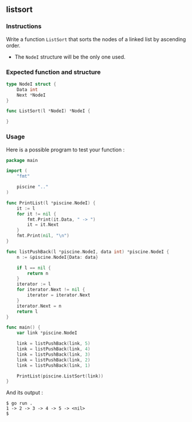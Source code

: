 ## listsort

### Instructions

Write a function `ListSort` that sorts the nodes of a linked list by ascending order.

- The `NodeI` structure will be the only one used.

### Expected function and structure

```go
type NodeI struct {
	Data int
	Next *NodeI
}

func ListSort(l *NodeI) *NodeI {

}
```

### Usage

Here is a possible program to test your function :

```go
package main

import (
	"fmt"

	piscine ".."
)

func PrintList(l *piscine.NodeI) {
	it := l
	for it != nil {
		fmt.Print(it.Data, " -> ")
		it = it.Next
	}
	fmt.Print(nil, "\n")
}

func listPushBack(l *piscine.NodeI, data int) *piscine.NodeI {
	n := &piscine.NodeI{Data: data}

	if l == nil {
		return n
	}
	iterator := l
	for iterator.Next != nil {
		iterator = iterator.Next
	}
	iterator.Next = n
	return l
}

func main() {
	var link *piscine.NodeI

	link = listPushBack(link, 5)
	link = listPushBack(link, 4)
	link = listPushBack(link, 3)
	link = listPushBack(link, 2)
	link = listPushBack(link, 1)

	PrintList(piscine.ListSort(link))
}
```

And its output :

```console
$ go run .
1 -> 2 -> 3 -> 4 -> 5 -> <nil>
$
```
